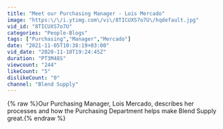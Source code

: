 ```yaml
---
title: "Meet our Purchasing Manager - Lois Mercado"
image: "https:\/\/i.ytimg.com\/vi\/8TICUXS7o7U\/hqdefault.jpg"
vid_id: "8TICUXS7o7U"
categories: "People-Blogs"
tags: ["Purchasing","Manager","Mercado"]
date: "2021-11-05T10:38:19+03:00"
vid_date: "2020-11-10T19:24:45Z"
duration: "PT3M48S"
viewcount: "244"
likeCount: "5"
dislikeCount: "0"
channel: "Blend Supply"
---
```

{% raw %}Our Purchasing Manager, Lois Mercado, describes her processes and how the Purchasing Department helps make Blend Supply great.{% endraw %}
